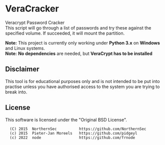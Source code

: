 # VeraCracker
Veracrypt Password Cracker <br />
This script will go through a list of passwords and try these against the specified volume. If succeeded, it will mount the partition. 

**Note:** This project is currently only working under **Python 3.x** on **Windows** and Linux systems. <br />
**Note:** **No dependencies** are needed, but **VeraCrypt has to be installed**

## Disclaimer
This tool is for educational purposes only and is not intended to be put into practise unless you have authorised access to the system you are trying to break into.

## License
This software is licensed under the "Original BSD License".
```
  (C) 2015  NorthernSec          https://github.com/NorthernSec
  (c) 2015  Pieter-Jan Moreels   https://github.com/pidgeyl
  (c) 2022  node                 https://github.com/frnode
```
